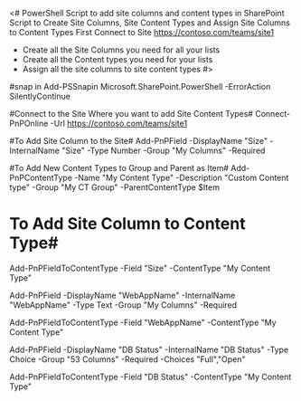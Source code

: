<# PowerShell Script to add site columns and content types in SharePoint
Script to Create Site Columns, Site Content Types and Assign Site Columns to Content Types
First Connect to Site https://contoso.com/teams/site1
- Create all the Site Columns you need for all your lists
- Create all the Content types you need for your lists
- Assign all the site columns to site content types
#>

#snap in
Add-PSSnapin Microsoft.SharePoint.PowerShell -ErrorAction SilentlyContinue 

#Connect to the Site Where you want to add Site Content Types#
Connect-PnPOnline -Url https://contoso.com/teams/site1

#To Add Site Column to the Site#
Add-PnPField -DisplayName "Size" -InternalName "Size" -Type Number -Group "My Columns" -Required 

#To Add New Content Types to Group and Parent as Item#
Add-PnPContentType -Name "My Content Type" -Description "Custom Content type" -Group "My CT Group" -ParentContentType $Item

# To Add Site Column to Content Type#
Add-PnPFieldToContentType -Field "Size" -ContentType "My Content Type" 

Add-PnPField -DisplayName "WebAppName" -InternalName "WebAppName" -Type Text -Group "My Columns" -Required 

Add-PnPFieldToContentType -Field "WebAppName" -ContentType "My Content Type" 

Add-PnPField -DisplayName "DB Status" -InternalName "DB Status" -Type Choice -Group "53 Columns" -Required -Choices "Full","Open"

Add-PnPFieldToContentType -Field "DB Status" -ContentType "My Content Type" 
